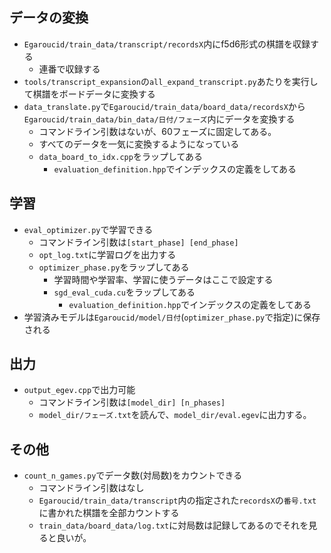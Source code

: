 ## データの変換

* ```Egaroucid/train_data/transcript/recordsX```内にf5d6形式の棋譜を収録する
  * 連番で収録する
* ```tools/transcript_expansion```の```all_expand_transcript.py```あたりを実行して棋譜をボードデータに変換する
* ```data_translate.py```で```Egaroucid/train_data/board_data/recordsX```から```Egaroucid/train_data/bin_data/日付/フェーズ```内にデータを変換する
  * コマンドライン引数はないが、60フェーズに固定してある。
  * すべてのデータを一気に変換するようになっている
  * ```data_board_to_idx.cpp```をラップしてある
    * ```evaluation_definition.hpp```でインデックスの定義をしてある



## 学習

* ```eval_optimizer.py```で学習できる
  * コマンドライン引数は```[start_phase] [end_phase]```
  * ```opt_log.txt```に学習ログを出力する
  * ```optimizer_phase.py```をラップしてある
    * 学習時間や学習率、学習に使うデータはここで設定する
    * ```sgd_eval_cuda.cu```をラップしてある
      * ```evaluation_definition.hpp```でインデックスの定義をしてある
* 学習済みモデルは```Egaroucid/model/日付```(```optimizer_phase.py```で指定)に保存される



## 出力

* ```output_egev.cpp```で出力可能
  * コマンドライン引数は```[model_dir] [n_phases]```
  * ```model_dir/フェーズ.txt```を読んで、```model_dir/eval.egev```に出力する。



## その他

* ```count_n_games.py```でデータ数(対局数)をカウントできる
  * コマンドライン引数はなし
  * ```Egaroucid/train_data/transcript```内の指定された```recordsX```の```番号.txt```に書かれた棋譜を全部カウントする
  * ```train_data/board_data/log.txt```に対局数は記録してあるのでそれを見ると良いが。